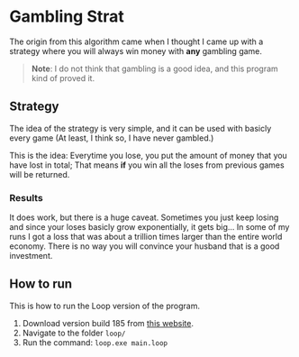 # Gambling Strat

The origin from this algorithm came when I thought I came up with a strategy where you will always win money with **any** gambling game.

> **Note**: I do not think that gambling is a good idea, and this program kind of proved it.

## Strategy

The idea of the strategy is very simple, and it can be used with basicly every game (At least, I think so, I have never gambled.)

This is the idea: Everytime you lose, you put the amount of money that you have lost in total; That means **if** you win all the loses from previous games will be returned.

### Results

It does work, but there is a huge caveat. Sometimes you just keep losing and since your loses basicly grow exponentially, it gets big... In some of my runs I got a loss that was about a trillion times larger than the entire world economy. There is no way you will convince your husband that is a good investment.

## How to run

This is how to run the Loop version of the program.

1. Download version build 185 from [this website](downloads.looplang.org).
2. Navigate to the folder ``loop/``
3. Run the command: ``loop.exe main.loop``  
